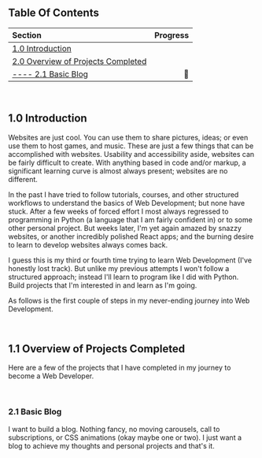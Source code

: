 ## Table Of Contents ##
Section  | Progress
| :--- | ---:
[1.0 Introduction](https://github.com/renacin/IntervalHouse_DataAnalytics#10-introduction)  |
[2.0 Overview of Projects Completed](https://github.com/renacin/IntervalHouse_DataAnalytics#11-data-collection-preparation--exploration)          |
[---- 2.1 Basic Blog](https://github.com/renacin/IntervalHouse_DataAnalytics#12-research-questions)                                              | :construction_worker:


<br />

## 1.0 Introduction ##
Websites are just cool. You can use them to share pictures, ideas; or even use them to host games, and music. These are just a few things that can be accomplished with websites.
Usability and accessibility aside, websites can be fairly difficult to create. With anything based in code and/or markup, a significant learning curve is almost always present; websites are no different.

In the past I have tried to follow tutorials, courses, and other structured workflows to understand the basics of Web Development; but none have stuck. After a few weeks of forced effort I most always regressed
to programming in Python (a language that I am fairly confident in) or to some other personal project. But weeks later, I'm yet again amazed by snazzy websites, or another incredibly polished React apps; and the burning
desire to learn to develop websites always comes back.

I guess this is my third or fourth time trying to learn Web Development (I've honestly lost track). But unlike my previous attempts I won't follow a structured approach; instead I'll learn to program like I did with Python.
Build projects that I'm interested in and learn as I'm going.

As follows is the first couple of steps in my never-ending journey into Web Development.

<br />

## 1.1 Overview of Projects Completed ##
Here are a few of the projects that I have completed in my journey to become a Web Developer.

<br />

### 2.1 Basic Blog ###
I want to build a blog. Nothing fancy, no moving carousels, call to subscriptions, or CSS animations (okay maybe one or two). I just want a blog to achieve my thoughts and personal projects and that's it.
